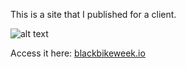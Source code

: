 This is a site that I published for a client. 

![alt text](https://imgur.com/N2Ig9bE.png "blackbikeweek")

Access it here: [blackbikeweek.io](blackbikeweek.io)


